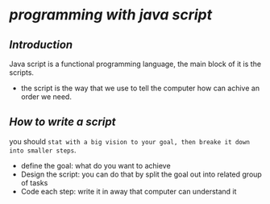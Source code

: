 # *programming with java script* 

## *Introduction* 
Java script is a functional programming language, the main block of it is the scripts.

- the script is the way that we use to tell the computer how can achive an order we need.

 ## *How to write a script*
 you should  `stat with a big vision to your goal, then breake it down into smaller steps`.
 - define the goal: 
  what do you want to achieve
  - Design the script: 
  you can do that by split the goal out into related group of tasks
- Code each step: 
write it in away that computer can understand it
